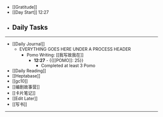 - [[Gratitude]]
- [[Day Start]] 12:27
- Daily Tasks
    - 
- ---
- [[Daily Journal]] 
    - EVERYTHING GOES HERE UNDER A PROCESS HEADER
        - Pomo Writing: [[我写故我在]]
            - **12:27** - {{[[POMO]]: 25}}
                -  Completed at least 3 Pomo
- [[Daily Reading]]
- [[Heptabase]]
- [[gc10]]
- [[编剧故事营]]
- [[卡片笔记]]
- [[Edit Later]]
- [[写书]]
- ---
